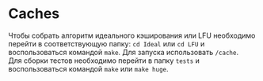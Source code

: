 # Caches
Чтобы собрать алгоритм идеального кэширования или LFU необходимо перейти в соответствующую папку: `cd Ideal` или `cd LFU` и воспользоваться командой `make`. Для запуска использовать `/cache`.  
Для сборки тестов необходимо перейти в папку `tests` и воспользоваться командой `make` или `make huge`.
